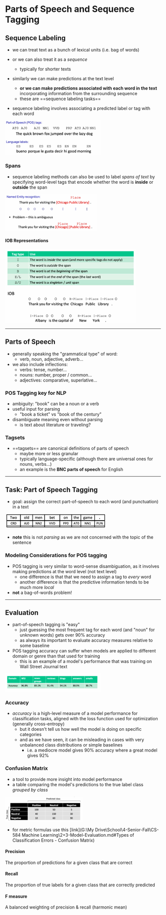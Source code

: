 # Parts of Speech and Sequence Tagging

## Sequence Labeling

- we can treat text as a bunch of lexical units (i.e. bag of words)
- or we can also treat it as a *sequence*
  - typically for shorter texts
- similarly we can make predictions at the text level 
  - **or we can make predictions associated with each word in the text** incorporating information from the surrounding sequence
  - these are ==sequence labeling tasks==

- sequence labeling involves associating a predicted label or tag with each word

<img src="images/image-20231205130235010.png" alt="image-20231205130235010" style="zoom:50%;" />

### Spans

- sequence labeling methods can also be used to label *spans of text* by specifying word-level tags that encode whether the word is **inside** or **outside** the span 

<img src="images/image-20231205130337783.png" alt="image-20231205130337783" style="zoom:50%;" />

#### IOB Representations

<img src="images/image-20231205130459173.png" alt="image-20231205130459173" style="zoom:67%;" />

---

## Parts of Speech

- generally speaking the "grammatical type" of word:
  - verb, noun, adjective, adverb...
- we also include inflections:
  - verbs: tense, number...
  - nouns: number, proper / common...
  - adjectives: comparative, superlative...

### POS Tagging key for NLP

- ambiguity: "book" can be a noun or a verb
- useful input for parsing
  - "book a ticket" vs "book of the century"
- disambiguate meaning even without parsing
  - is text about literature or traveling?

### Tagsets

- ==tagsets== are canonical definitions of parts of speech
  - maybe more or less granular
  - typically language-specific (although there are universal ones for nouns, verbs...)
  - an example is the **BNC parts of speech** for English

---

## Task: Part of Speech Tagging

- goal: assign the correct part-of-speech to each word (and punctuation) in a text

<img src="images/image-20231205131233718.png" alt="image-20231205131233718" style="zoom:50%;" />

- **note** this is not *parsing* as we are not concerned with the topic of the sentence

### Modeling Considerations for POS tagging

- POS tagging is very similar to word-sense disambiguation, as it involves making predictions at the word level (not text level)
  - one difference is that that we need to assign a tag to *every* word
  - another difference is that the predictive information tends to be much more *local*
- **not** a bag-of-words problem!

---

## Evaluation

- part-of-speech tagging is "easy"
  - just guessing the most frequent tag for each word (and "noun" for unknown words) gets over 90% accuracy 
  - as always its important to evaluate accuracy measures relative to some baseline
- POS tagging accuracy can suffer when models are applied to different domain or genre than that used for training
  - this is an example of a model's performance that was training on Wall Street Journal text

<img src="images/image-20231205131736926.png" alt="image-20231205131736926" style="zoom:60%;" />

### Accuracy

- *accuracy* is a high-level measure of a model performance for classification tasks, aligned with the loss function used for optimization (generally cross-entropy)
  - but it doesn't tell us how well the model is doing on specific categories
  - and as we have seen, it can be misleading in cases with very unbalanced class distributions or simple baselines
    - i.e. a mediocre model gives 90% accuracy where a great model gives 92%

### Confusion Matrix

- a tool to provide more insight into model performance 
- a table comparing the model's predictions to the true label class *grouped by class*

<img src="images/image-20231205132117942.png" alt="image-20231205132117942" style="zoom:50%;" />

- for metric formulas use this [link](G:\My Drive\School\4-Senior-Fall\CS-584 Machine Learning\2+3-Model-Evaluation.md#Types of Classification Errors - Confusion Matrix)

#### Precision

The proportion of predictions for a given class that are correct

#### Recall

The proportion of true labels for a given class that are correctly predicted

#### F measure

A balanced weighting of precision & recall (harmonic mean)